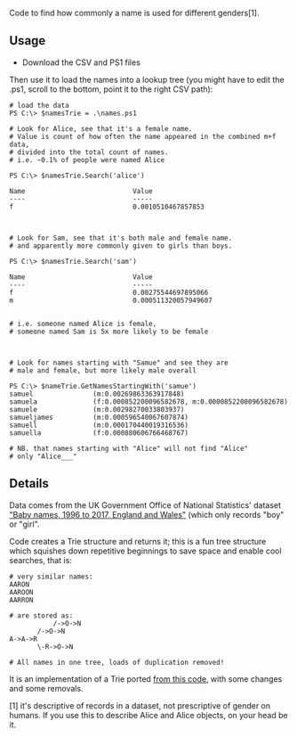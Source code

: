 Code to find how commonly a name is used for different genders[1].

## Usage

- Download the CSV and PS1 files

Then use it to load the names into a lookup tree (you might have to edit the .ps1, scroll to the bottom, point it to the right CSV path):

```
# load the data
PS C:\> $namesTrie = .\names.ps1

# Look for Alice, see that it's a female name.
# Value is count of how often the name appeared in the combined m+f data, 
# divided into the total count of names.
# i.e. ~0.1% of people were named Alice

PS C:\> $namesTrie.Search('alice')

Name                           Value
----                           -----
f                              0.0010510467857853



# Look for Sam, see that it's both male and female name.
# and apparently more commonly given to girls than boys.

PS C:\> $namesTrie.Search('sam')

Name                           Value
----                           -----
f                              0.00275544697895066
m                              0.000511320057949607


# i.e. someone named Alice is female, 
# someone named Sam is 5x more likely to be female



# Look for names starting with "Samue" and see they are
# male and female, but more likely male overall

PS C:\> $nameTrie.GetNamesStartingWith('samue')
samuel               (m:0.00269863363917848)
samuela              (f:0.000852200096582678, m:0.0000852200096582678)
samuele              (m:0.00298270033803937)
samueljames          (m:0.000596540067607874)
samuell              (m:0.000170440019316536)
samuella             (f:0.000880606766468767)

# NB. that names starting with "Alice" will not find "Alice"
# only "Alice___"
```


## Details

Data comes from the UK Government Office of National Statistics' dataset
["Baby names, 1996 to 2017, England and Wales"](
https://www.ons.gov.uk/peoplepopulationandcommunity/birthsdeathsandmarriages/livebirths/adhocs/009010babynames1996to2017englandandwales)
(which only records "boy" or "girl".


Code creates a Trie structure and returns it;
this is a fun tree structure which squishes down repetitive
beginnings to save space and enable cool searches, that is:

```
# very similar names:
AARON
AAROON
AARRON

# are stored as:
           /->O->N
       /->O->N
A->A->R
       \-R->O->N

# All names in one tree, loads of duplication removed!
```

It is an implementation of a Trie ported [from this code](https://visualstudiomagazine.com/articles/2015/10/20/text-pattern-search-trie-class-net.aspx), with some changes and some removals.


[1] it's descriptive of records in a dataset, not prescriptive of gender on humans.
If you use this to describe Alice and Alice objects, on your head be it.
